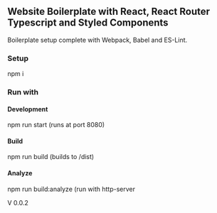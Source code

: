 ## Website Boilerplate with React, React Router Typescript and Styled Components

Boilerplate setup complete with Webpack, Babel and ES-Lint. 

### Setup
npm i

### Run with 
#### Development 
npm run start (runs at port 8080)
#### Build 
npm run build (builds to /dist)
#### Analyze
npm run build:analyze (run with http-server


V 0.0.2
